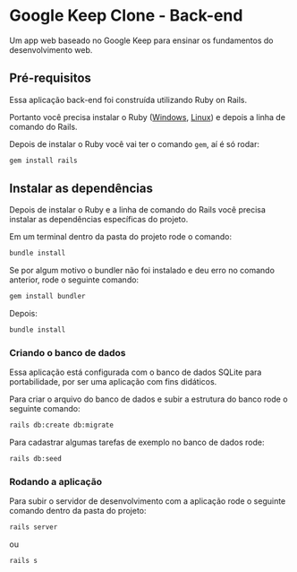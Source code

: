 # Google Keep Clone - Back-end

Um app web baseado no Google Keep para ensinar os fundamentos do desenvolvimento web.


## Pré-requisitos

Essa aplicação back-end foi construída utilizando Ruby on Rails.

Portanto você precisa instalar o Ruby ([Windows](https://rubyinstaller.org/downloads/), [Linux](https://rvm.io/rvm/install)) e depois a linha de comando do Rails.

Depois de instalar o Ruby você vai ter o comando `gem`, aí é só rodar:

```bash
gem install rails
```

## Instalar as dependências

Depois de instalar o Ruby e a linha de comando do Rails você precisa instalar as dependências específicas do projeto.

Em um terminal dentro da pasta do projeto rode o comando:

```bash
bundle install
```

Se por algum motivo o bundler não foi instalado e deu erro no comando anterior, rode o seguinte comando:

```bash
gem install bundler
```

Depois:

```bash
bundle install
```

### Criando o banco de dados

Essa aplicação está configurada com o banco de dados SQLite para portabilidade, por ser uma aplicação com fins didáticos.

Para criar o arquivo do banco de dados e subir a estrutura do banco rode o seguinte comando:

```bash
rails db:create db:migrate
```

Para cadastrar algumas tarefas de exemplo no banco de dados rode:

```bash
rails db:seed
```

### Rodando a aplicação

Para subir o servidor de desenvolvimento com a aplicação rode o seguinte comando dentro da pasta do projeto:

```bash
rails server
```

ou

```bash
rails s
```
